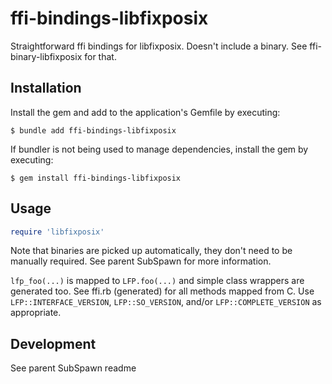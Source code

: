 # ffi-bindings-libfixposix

Straightforward ffi bindings for libfixposix. Doesn't include a binary. See ffi-binary-libfixposix for that.

## Installation

Install the gem and add to the application's Gemfile by executing:

    $ bundle add ffi-bindings-libfixposix

If bundler is not being used to manage dependencies, install the gem by executing:

    $ gem install ffi-bindings-libfixposix

## Usage

```rb
require 'libfixposix'
```
Note that binaries are picked up automatically, they don't need to be manually required. See parent SubSpawn for more information.

`lfp_foo(...)` is mapped to `LFP.foo(...)` and simple class wrappers are generated too. See ffi.rb (generated) for all methods mapped from C. Use `LFP::INTERFACE_VERSION`, `LFP::SO_VERSION`, and/or `LFP::COMPLETE_VERSION` as appropriate.

## Development

See parent SubSpawn readme
